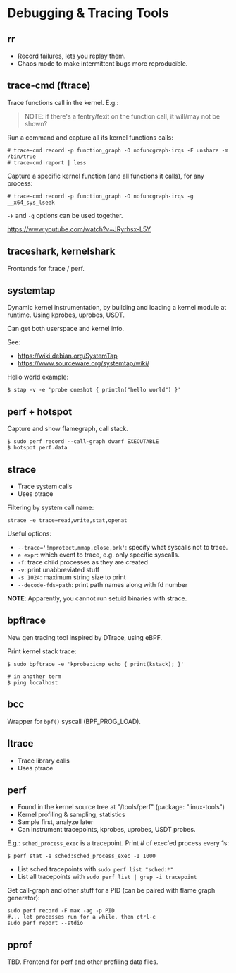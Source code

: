 # Debugging & Tracing Tools

## rr

- Record failures, lets you replay them.
- Chaos mode to make intermittent bugs more reproducible.

## trace-cmd (ftrace)

Trace functions call in the kernel. E.g.:

>
> NOTE: if there's a fentry/fexit on the function call, it will/may not be shown?
>

Run a command and capture all its kernel functions calls:

```console
# trace-cmd record -p function_graph -O nofuncgraph-irqs -F unshare -m /bin/true
# trace-cmd report | less
```

Capture a specific kernel function (and all functions it calls), for any process:

```console
# trace-cmd record -p function_graph -O nofuncgraph-irqs -g __x64_sys_lseek
```

`-F` and `-g` options can be used together.

https://www.youtube.com/watch?v=JRyrhsx-L5Y

## traceshark, kernelshark

Frontends for ftrace / perf.

## systemtap

Dynamic kernel instrumentation, by building and loading a kernel module at runtime.
Using kprobes, uprobes, USDT.

Can get both userspace and kernel info.

See:

- https://wiki.debian.org/SystemTap
- https://www.sourceware.org/systemtap/wiki/

Hello world example:

```console
$ stap -v -e 'probe oneshot { println("hello world") }'
```

## perf + hotspot

Capture and show flamegraph, call stack.

```console
$ sudo perf record --call-graph dwarf EXECUTABLE
$ hotspot perf.data
```

## strace

- Trace system calls
- Uses ptrace

Filtering by system call name:

```
strace -e trace=read,write,stat,openat
```

Useful options:

- `--trace='!mprotect,mmap,close,brk'`: specify what syscalls not to trace.
- `e expr`: which event to trace, e.g. only specific syscalls.
- `-f`: trace child processes as they are created
- `-v`: print unabbreviated stuff
- `-s 1024`: maximum string size to print
- `--decode-fds=path`: print path names along with fd number

**NOTE**: Apparently, you cannot run setuid binaries with strace.

## bpftrace

New gen tracing tool inspired by DTrace, using eBPF.

Print kernel stack trace:

```console
$ sudo bpftrace -e 'kprobe:icmp_echo { print(kstack); }'

# in another term
$ ping localhost
```

## bcc

Wrapper for `bpf()` syscall (BPF_PROG_LOAD).

## ltrace

- Trace library calls
- Uses ptrace

## perf

- Found in the kernel source tree at "/tools/perf" (package: "linux-tools")
- Kernel profiling & sampling, statistics
- Sample first, analyze later
- Can instrument tracepoints, kprobes, uprobes, USDT probes.

E.g.: `sched_process_exec` is a tracepoint.  Print # of exec'ed process every 1s:
```
$ perf stat -e sched:sched_process_exec -I 1000
```

- List sched tracepoints with `sudo perf list "sched:*"`
- List all tracepoints with `sudo perf list | grep -i tracepoint`

Get call-graph and other stuff for a PID (can be paired with flame graph generator):
```
sudo perf record -F max -ag -p PID
#... let processes run for a while, then ctrl-c
sudo perf report --stdio
```

## pprof

TBD. Frontend for perf and other profiling data files.
